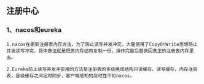 ## 注册中心

### 1、nacos和eureka

```
1.nacos在更新注册表内存方法，为了防止读写并发冲突，大量使用了CopyOnWrite思想防止并发读写冲突，具体做法就是把原内存结构复制一份，操作完最后替换回真正的注册表内存里去。

2.Eureka防止读写并发冲突用的方法是注册表的多级换成结构只读缓存，读写缓存，内存注册表，各级缓存之间定时同步，客户端感知的及时性不如nacos。
```

